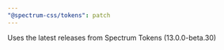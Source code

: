 ```yaml
---
"@spectrum-css/tokens": patch
---
```


Uses the latest releases from Spectrum Tokens (13.0.0-beta.30)
